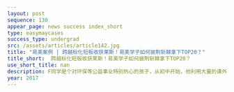 ```yaml
---
layout: post
sequence: 130
appear_page: news success index_short
type: easymaycases
success_type: undergrad
src: /assets/articles/article142.jpg
title: "易美案例 | 跨越标化短板收获莱斯！易美学子如何披荆斩棘拿下TOP20？"
title_short:  跨越标化短板收获莱斯！易美学子如何披荆斩棘拿下TOP20？
use_short_title: nan
description: F同学是个对环保等公益事业特别热心的孩子，从初中开始，他利用大量的课外时间去参加社区义工、回收旧衣服旧书捐赠。高中期间，利用暑假，他去非洲参加当地的环保公益项目、并成立了自己的义工小团队，去植树、去清理河道里的垃圾、在社区宣传垃圾分类，开展了种种活动。在第一次的对话中，他对环保的热爱和专注给易美的老师留下了深刻印象。
year: 2017
---
```


